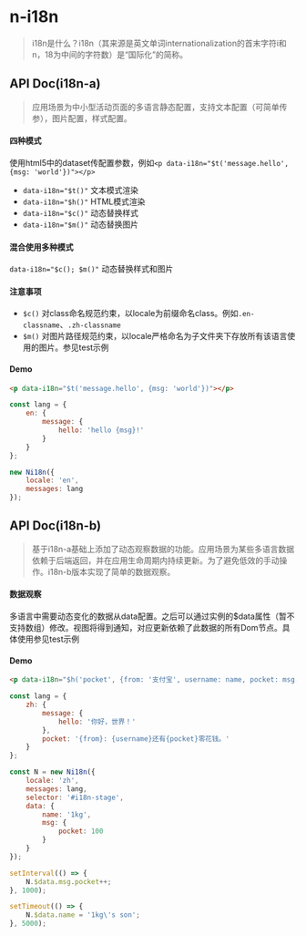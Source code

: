# n-i18n

> i18n是什么？i18n（其来源是英文单词internationalization的首末字符i和n，18为中间的字符数）是“国际化”的简称。

## API Doc(i18n-a)

> 应用场景为中小型活动页面的多语言静态配置，支持文本配置（可简单传参），图片配置，样式配置。

#### 四种模式

使用html5中的dataset传配置参数，例如`<p data-i18n="$t('message.hello', {msg: 'world'})"></p>`

- `data-i18n="$t()"` 文本模式渲染
- `data-i18n="$h()"` HTML模式渲染
- `data-i18n="$c()"` 动态替换样式
- `data-i18n="$m()"` 动态替换图片

#### 混合使用多种模式

`data-i18n="$c(); $m()"` 动态替换样式和图片

#### 注意事项

- `$c()` 对class命名规范约束，以locale为前缀命名class。例如`.en-classname`、`.zh-classname`
- `$m()` 对图片路径规范约束，以locale严格命名为子文件夹下存放所有该语言使用的图片。参见test示例

#### Demo

```html
<p data-i18n="$t('message.hello', {msg: 'world'})"></p>
```
```javascript
const lang = {
    en: {
        message: {
            hello: 'hello {msg}!'
        }
    }
};

new Ni18n({
    locale: 'en',
    messages: lang
});
```

## API Doc(i18n-b)

> 基于i18n-a基础上添加了动态观察数据的功能。应用场景为某些多语言数据依赖于后端返回，并在应用生命周期内持续更新。为了避免低效的手动操作。i18n-b版本实现了简单的数据观察。

#### 数据观察

多语言中需要动态变化的数据从data配置。之后可以通过实例的$data属性（暂不支持数组）修改。视图将得到通知，对应更新依赖了此数据的所有Dom节点。具体使用参见test示例

#### Demo

```html
<p data-i18n="$h('pocket', {from: '支付宝', username: name, pocket: msg.pocket})"></p>
```
```javascript
const lang = {
    zh: {
        message: {
            hello: '你好，世界！'
        },
        pocket: '{from}: {username}还有{pocket}零花钱。'
    }
};

const N = new Ni18n({
    locale: 'zh',
    messages: lang,
    selector: '#i18n-stage',
    data: {
        name: '1kg',
        msg: {
            pocket: 100
        }
    }
});

setInterval(() => {
    N.$data.msg.pocket++;
}, 1000);

setTimeout(() => {
    N.$data.name = '1kg\'s son';
}, 5000);
```